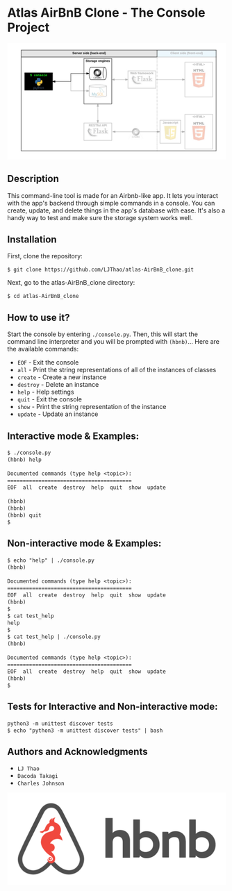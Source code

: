 # Atlas AirBnB Clone - The Console Project
![Console logo](https://github.com/LJThao/atlas-AirBnB_clone/blob/main/images/console.png)

## Description
This command-line tool is made for an Airbnb-like app. It lets you interact with the app's backend through simple commands in a console. You can create, update, and delete things in the app's database with ease. It's also a handy way to test and make sure the storage system works well.

## Installation
First, clone the repository:

```
$ git clone https://github.com/LJThao/atlas-AirBnB_clone.git
```

Next, go to the atlas-AirBnB_clone directory:

```
$ cd atlas-AirBnB_clone
```
## How to use it?
Start the console by entering `./console.py`. Then, this will start the command line interpreter and you will be prompted with `(hbnb)`...
Here are the available commands:

* `EOF` - Exit the console
* `all` - Print the string representations of all of the instances of classes
* `create` - Create a new instance
* `destroy` - Delete an instance
* `help` - Help settings
* `quit` - Exit the console
* `show` - Print the string representation of the instance
* `update` - Update an instance

## Interactive mode & Examples:

```
$ ./console.py
(hbnb) help

Documented commands (type help <topic>):
========================================
EOF  all  create  destroy  help  quit  show  update

(hbnb) 
(hbnb) 
(hbnb) quit
$
```

## Non-interactive mode & Examples:

```
$ echo "help" | ./console.py
(hbnb)

Documented commands (type help <topic>):
========================================
EOF  all  create  destroy  help  quit  show  update
(hbnb) 
$
$ cat test_help
help
$
$ cat test_help | ./console.py
(hbnb)

Documented commands (type help <topic>):
========================================
EOF  all  create  destroy  help  quit  show  update
(hbnb) 
$
```

## Tests for Interactive and Non-interactive mode:
```
python3 -m unittest discover tests
$ echo "python3 -m unittest discover tests" | bash
```

## Authors and Acknowledgments

* `LJ Thao`
* `Dacoda Takagi` 
* `Charles Johnson`

![HBHB logo](https://github.com/LJThao/atlas-AirBnB_clone/blob/main/images/airbnb.png)

